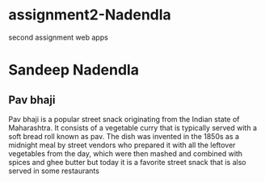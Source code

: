 # assignment2-Nadendla
second assignment web apps 
# Sandeep Nadendla
## Pav bhaji
Pav bhaji is a popular street snack originating from the Indian state of Maharashtra. It consists of a vegetable curry that is typically served with a soft bread roll known as pav. The dish was invented in the 1850s as a midnight meal by street vendors who prepared it with all the leftover vegetables from the day, which were then mashed and combined with spices and ghee butter but today it is a favorite street snack that is also served in some restaurants
